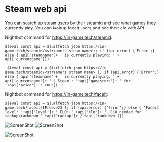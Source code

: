# Steam web api

You can search up steam users by their steamid and see what games they currently play.
You can lookup faceit users and see their elo with API

Nightbot command for  https://in-game.tech/steamid: 

`$(eval const api = $(urlfetch json https://in-game.tech/steamid/<streamers steam name>); if (api.error) {'Error';} else { api['steamname']+ ' is currently playing: ' + api['currentgame']})`


` $(eval const api = $(urlfetch json https://in-game.tech/steamid/<streamers stream name> ); if (api.error) {'Error';} else { api['steamname']+ ' is currently playing: ' + api['currentgame']+ ' | Steam : '+api['gamestore']+ ' for '+api['price']+ ' EUR'})`
 
 Nightbot command for  https://in-game.tech/faceit: 

`$(eval const api = $(urlfetch json https://in-game.tech/faceit/IFreeze23 ); if (api.error) {'Error';} else { 'Faceit level: '+api['level']+ ' ELO: ' +api['elo']+ '. ELO needed for rankup/rankdown ' +api['rankup']+'/'+api['rankdown']})`







  
![ScreenShot](https://i.imgur.com/WstFmXE.png)
![ScreenShot](https://i.imgur.com/xPlT9nl.png)

![ScreenShot](https://i.imgur.com/hfnpRAQ.png)

